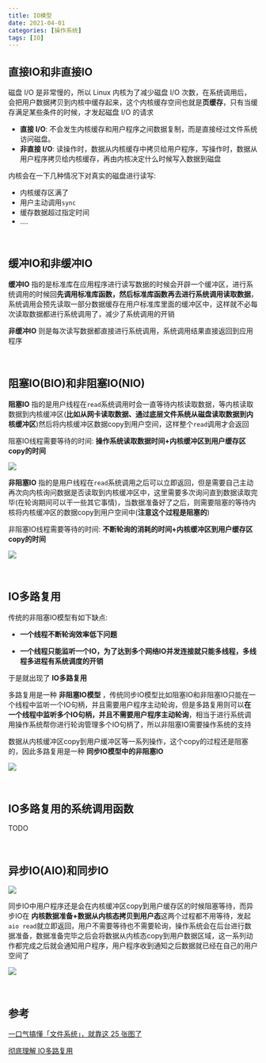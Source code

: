```yaml
---
title: IO模型
date: 2021-04-01
categories: [操作系统]
tags: [IO]  
---
```


## 直接IO和非直接IO

磁盘 I/O 是非常慢的，所以 Linux 内核为了减少磁盘 I/O 次数，在系统调用后，会把用户数据拷贝到内核中缓存起来，这个内核缓存空间也就是**页缓存**，只有当缓存满足某些条件的时候，才发起磁盘 I/O 的请求

- **直接 I/O**: 不会发生内核缓存和用户程序之间数据复制，而是直接经过文件系统访问磁盘。
- **非直接 I/O**: 读操作时，数据从内核缓存中拷贝给用户程序，写操作时，数据从用户程序拷贝给内核缓存，再由内核决定什么时候写入数据到磁盘

内核会在一下几种情况下对真实的磁盘进行读写:

- 内核缓存区满了
- 用户主动调用`sync`
- 缓存数据超过指定时间
- ....

​    

## 缓冲IO和非缓冲IO

**缓冲IO** 指的是标准库在应用程序进行读写数据的时候会开辟一个缓冲区，进行系统调用的时候回**先调用标准库函数，然后标准库函数再去进行系统调用读取数据**，系统调用会预先读取一部分数据缓存在用户标准库里面的缓冲区中，这样就不必每次读取数据都进行系统调用了，减少了系统调用的开销

**非缓冲IO** 则是每次读写数据都直接进行系统调用，系统调用结果直接返回到应用程序

​      

## 阻塞IO(BIO)和非阻塞IO(NIO)

**阻塞IO** 指的是用户线程在`read`系统调用时会一直等待内核读取数据，等内核读取数据到内核缓冲区(**比如从网卡读取数据、通过底层文件系统从磁盘读取数据到内核缓冲区**)然后将内核缓冲区数据copy到用户空间，这样整个`read`调用才会返回

阻塞IO线程需要等待的时间: **操作系统读取数据时间+内核缓冲区到用户缓存区copy的时间**

![](https://raw.githubusercontent.com/biningo/cdn/master/2021-04/BIO.png)

**非阻塞IO** 指的是用户线程在`read`系统调用之后可以立即返回，但是需要自己主动再次向内核询问数据是否读取到内核缓冲区中，这里需要多次询问直到数据读取完毕(在轮询期间可以干一些其它事情)，当数据准备好了之后，则需要阻塞的等待内核将内核缓冲区的数据copy到用户空间中(**注意这个过程是阻塞的**)

非阻塞IO线程需要等待的时间: **不断轮询的消耗的时间+内核缓冲区到用户缓存区copy的时间** 

![](https://raw.githubusercontent.com/biningo/cdn/master/2021-04/NIO.png)

​       

## IO多路复用

传统的非阻塞IO模型有如下缺点:

- **一个线程不断轮询效率低下问题** 

- **一个线程只能监听一个IO，为了达到多个网络IO并发连接就只能多线程，多线程多进程有系统调度的开销**

于是就出现了 **IO多路复用**

多路复用是一种 **非阻塞IO模型** ，传统同步IO模型比如阻塞IO和非阻塞IO只能在一个线程中监听一个IO句柄，并且需要用户程序主动轮询，但是多路复用则可以**在一个线程中监听多个IO句柄，并且不需要用户程序主动轮询**，相当于进行系统调用操作系统帮你进行轮询管理多个IO句柄了，所以非阻塞IO需要操作系统的支持

数据从内核缓冲区copy到用户缓冲区等一系列操作，这个copy的过程还是阻塞的，因此多路复用是一种 **同步IO模型中的非阻塞IO** 

![](https://raw.githubusercontent.com/biningo/cdn/master/2021-04/MIO.png)

​    

## IO多路复用的系统调用函数

TODO

​        

## 异步IO(AIO)和同步IO

![](https://raw.githubusercontent.com/biningo/cdn/master/2021-04/io.png)

同步IO中用户程序还是会在内核缓冲区copy到用户缓存区的时候阻塞等待，而异步IO在 **内核数据准备+数据从内核态拷贝到用户态**这两个过程都不用等待，发起`aio read`就立即返回，用户不需要等待也不需要轮询，操作系统会在后台进行数据准备，数据准备完毕之后会将数据从内核态copy到用户数据区域，这一系列动作都完成之后就会通知用户程序，用户程序收到通知之后数据就已经在自己的用户空间了

![](https://raw.githubusercontent.com/biningo/cdn/master/2021-04/AIO.png)

​    

## 参考

[一口气搞懂「文件系统」，就靠这 25 张图了](https://mp.weixin.qq.com/s/qJdoXTv_XS_4ts9YuzMNIw)

[彻底理解 IO多路复用](https://juejin.cn/post/6844904200141438984)